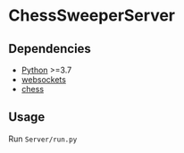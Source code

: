 # ChessSweeperServer

## Dependencies

* [Python](https://www.python.org/) >=3.7
* [websockets](https://pypi.org/project/websockets/)
* [chess](https://pypi.org/project/chess/)

## Usage

Run `Server/run.py`
